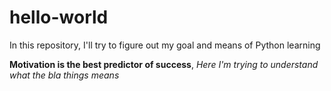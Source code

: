 # hello-world
In this repository, I'll try to figure out my goal and means of Python learning

**Motivation is the best predictor of success**, *Here I'm trying to understand what the *bla* things means*
